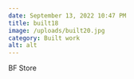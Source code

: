 ```yaml
---
date: September 13, 2022 10:47 PM
title: built18
image: /uploads/built20.jpg
category: Built work
alt: alt
---
```

BF Store